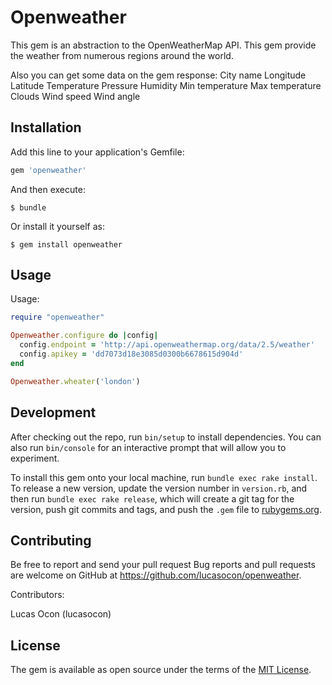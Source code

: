 # Openweather

This gem is an abstraction to the OpenWeatherMap API.
This gem provide the weather from numerous regions around the world.

Also you can get some data on the gem response:
  City name
  Longitude
  Latitude
  Temperature
  Pressure
  Humidity
  Min temperature
  Max temperature
  Clouds
  Wind speed
  Wind angle

## Installation

Add this line to your application's Gemfile:

```ruby
gem 'openweather'
```

And then execute:

    $ bundle

Or install it yourself as:

    $ gem install openweather

## Usage

Usage:

```ruby
require "openweather"

Openweather.configure do |config|
  config.endpoint = 'http://api.openweathermap.org/data/2.5/weather'
  config.apikey = 'dd7073d18e3085d0300b6678615d904d'
end

Openweather.wheater('london')

```

## Development

After checking out the repo, run `bin/setup` to install dependencies. You can also run `bin/console` for an interactive prompt that will allow you to experiment.

To install this gem onto your local machine, run `bundle exec rake install`. To release a new version, update the version number in `version.rb`, and then run `bundle exec rake release`, which will create a git tag for the version, push git commits and tags, and push the `.gem` file to [rubygems.org](https://rubygems.org).

## Contributing

Be free to report and send your pull request
Bug reports and pull requests are welcome on GitHub at https://github.com/lucasocon/openweather.

Contributors:

Lucas Ocon (lucasocon)

## License

The gem is available as open source under the terms of the [MIT License](http://opensource.org/licenses/MIT).

